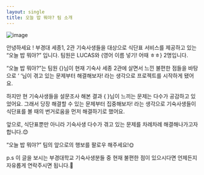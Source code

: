 ```yaml
---
layout: single
title: 오늘 밥 뭐야? 팀 소개
---
```


![image](https://user-images.githubusercontent.com/110464205/216312990-ea18fc77-3886-4200-8e50-ff0264bc3e91.png)

안녕하세요 ! 부경대 세종1, 2관 기숙사생들을 대상으로 식단표 서비스를 제공하고 있는 “오늘 밥 뭐야?” 입니다. 팀원은 LUCAS와 {영어 이름 넣기! 어때 ㅎㅎ} 2명입니다. 

“오늘 밥 뭐야?”는 팀원 {}님이 현재 기숙사 세종 2관에 살면서 느낀 불편한 점들을 바탕으로  ‘ ‘님이 겪고 있는 문제부터 해결해보자! 라는 생각으로 프로젝트를 시작하게 됐어요.

하지만 현 기숙사생들을 설문조사 해본 결과 { }님이 느끼는 문제는 다수가 공감하고 있었어요. 그래서 당장 해결할 수 있는 문제부터 집중해보자! 라는 생각으로 기숙사생들이 식단표를 볼 때의 번거로움을 먼저 해결하기로 했어요.

앞으로, 식단표뿐만 아니라 기숙사생 다수가 겪고 있는 문제를 차례차례 해결해나가고자 합니다.😊

“오늘 밥 뭐야?” 팀의 앞으로의 행보를 팔로우 해주세요!🌞

p.s 이 글을 보시는 부경대학교 기숙사생분들 중 현재 불편한 점이 있으시다면 언제든지 자유롭게 연락주시면 됩니다.🙂
